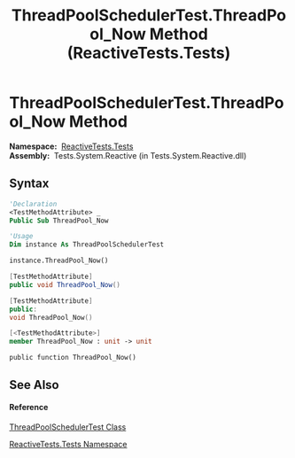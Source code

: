 ﻿---
title: ThreadPoolSchedulerTest.ThreadPool_Now Method  (ReactiveTests.Tests)
TOCTitle: ThreadPool_Now Method
ms:assetid: M:ReactiveTests.Tests.ThreadPoolSchedulerTest.ThreadPool_Now
ms:mtpsurl: https://msdn.microsoft.com/en-us/library/reactivetests.tests.threadpoolschedulertest.threadpool_now(v=VS.103)
ms:contentKeyID: 36619113
ms.date: 06/28/2011
mtps_version: v=VS.103
f1_keywords:
- ReactiveTests.Tests.ThreadPoolSchedulerTest.ThreadPool_Now
dev_langs:
- CSharp
- JScript
- VB
- FSharp
- c++
---

# ThreadPoolSchedulerTest.ThreadPool\_Now Method

**Namespace:**  [ReactiveTests.Tests](hh289046\(v=vs.103\).md)  
**Assembly:**  Tests.System.Reactive (in Tests.System.Reactive.dll)

## Syntax

``` vb
'Declaration
<TestMethodAttribute> _
Public Sub ThreadPool_Now
```

``` vb
'Usage
Dim instance As ThreadPoolSchedulerTest

instance.ThreadPool_Now()
```

``` csharp
[TestMethodAttribute]
public void ThreadPool_Now()
```

``` c++
[TestMethodAttribute]
public:
void ThreadPool_Now()
```

``` fsharp
[<TestMethodAttribute>]
member ThreadPool_Now : unit -> unit 
```

``` jscript
public function ThreadPool_Now()
```

## See Also

#### Reference

[ThreadPoolSchedulerTest Class](hh304055\(v=vs.103\).md)

[ReactiveTests.Tests Namespace](hh289046\(v=vs.103\).md)

